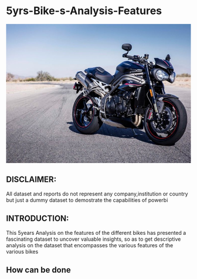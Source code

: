 # 5yrs-Bike-s-Analysis-Features


![](m.c3.jpg)

## DISCLAIMER:
All dataset and reports do not represent any company,institution or country but just a dummy dataset to demostrate the capabilities of powerbi

## INTRODUCTION:
This 5years Analysis on the features of the different bikes has presented a fascinating dataset to uncover valuable insights, so as to get descriptive analysis on the dataset that encompasses the various features of the various bikes

## How can be done

